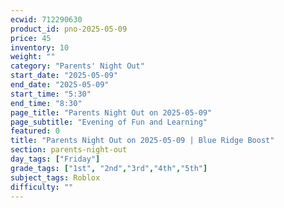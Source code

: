 ```yaml
---
ecwid: 712290630
product_id: pno-2025-05-09
price: 45
inventory: 10
weight: ""
category: "Parents' Night Out"
start_date: "2025-05-09"
end_date: "2025-05-09"
start_time: "5:30"
end_time: "8:30"
page_title: "Parents Night Out on 2025-05-09"
page_subtitle: "Evening of Fun and Learning"
featured: 0
title: "Parents Night Out on 2025-05-09 | Blue Ridge Boost"
section: parents-night-out
day_tags: ["Friday"]
grade_tags: ["1st", "2nd","3rd","4th","5th"]
subject_tags: Roblox
difficulty: ""
---
```


